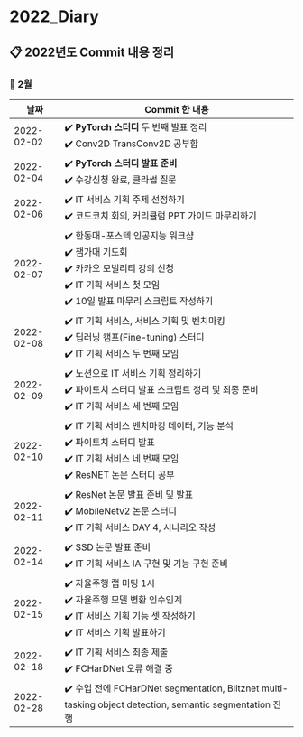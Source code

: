 # 2022_Diary

## :clipboard: 2022년도 Commit 내용 정리

### :paperclip: 2월

| 날짜 | Commit 한 내용 |
|-|-|
| 2022-02-02 |  :heavy_check_mark: **PyTorch 스터디** 두 번째 발표 정리 <br/> :heavy_check_mark: Conv2D TransConv2D 공부함 |
| 2022-02-04 |  :heavy_check_mark: **PyTorch 스터디 발표 준비** <br/> :heavy_check_mark: 수강신청 완료, 클라썸 질문  |
| 2022-02-06 |  :heavy_check_mark: IT 서비스 기획 주제 선정하기 <br/>  :heavy_check_mark:  코드코치 회의, 커리큘럼 PPT 가이드 마무리하기 |
| 2022-02-07 |  ✔️ 한동대-포스텍 인공지능 워크샵 <br/>  ✔️ 챔가대 기도회  <br/> ✔️ 카카오 모빌리티 강의 신청 <br/> ✔️ IT 기획 서비스 첫 모임 <br/> ✔️ 10일 발표 마무리 스크립트 작성하기 |
| 2022-02-08 |  ✔️ IT 기획 서비스, 서비스 기획 및 벤치마킹 <br/>  ✔️ 딥러닝 캠프(Fine-tuning) 스터디 <br/>  ✔️ IT 기획 서비스 두 번째 모임  |
| 2022-02-09 |  ✔️ 노션으로 IT 서비스 기획 정리하기 <br/> ✔️ 파이토치 스터디 발표 스크립트 정리 및 최종 준비 <br/> ✔️ IT 기획 서비스 세 번째 모임 |
| 2022-02-10 |  ✔️ IT 기획 서비스 벤치마킹 데이터, 기능 분석 <br/> ✔️ 파이토치 스터디 발표 <br/> ✔️ IT 기획 서비스 네 번째 모임 <br/> ✔️ ResNET 논문 스터디 공부 |
| 2022-02-11 |  ✔️ ResNet 논문 발표 준비 및 발표 <br/>  ✔️ MobileNetv2 논문 스터디 <br/>  ✔️ IT 기획 서비스 DAY 4, 시나리오 작성 |
| 2022-02-14 |  ✔️ SSD 논문 발표 준비 <br/>  ✔️  IT 기획 서비스 IA 구현 및 기능 구현 준비 |
| 2022-02-15 |  ✔️ 자율주행 랩 미팅 1시 <br/>  ✔️ 자율주행 모델 변환 인수인계 <br/>  ✔️ IT 서비스 기획 기능 셋 작성하기 <br/> ✔️  IT 서비스 기획 발표하기|
| 2022-02-18 |  ✔️ IT 기획 서비스 최종 제출 <br/> ✔️ FCHarDNet 오류 해결 중|
| 2022-02-28 |  ✔️ 수업 전에 FCHarDNet segmentation, Blitznet multi-tasking object detection, semantic segmentation 진행|
